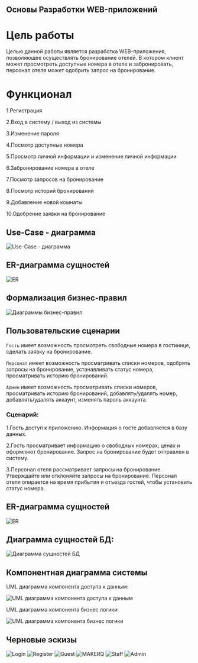 ## Основы Разработки WEB-приложений
# Цель работы
Целью данной работы является разработка WEB-приложения, позволяющее осуществлять бронирование отелей. В котором клиент может просмотреть доступные номера в отеле и забронировать, персонал отеля может одобрить запрос на бронирование.
# Функционал
1.Регистрация

2.Вход в систему / выход из системы

3.Изменение пароля

4.Посмотр доступные номера

5.Просмотр личной информации и изменение личной информации 

6.Забронирование номера в отеле

7.Посмотр запросов на бронирование

8.Посмотр историй бронирований

9.Добавление новой комнаты

10.Одобрение заявки на бронирование

## Use-Case - диаграмма

![Use-Case - диаграмма](/lab_1/user-case.png)

## ER-диаграмма сущностей

![ER](/lab_1/ER_dia.png)

## Формализация бизнес-правил
![Диаграммы бизнес-правил](/lab_1/bpmn.svg)

## Пользовательские сценарии
`Гость` имеет возможность просмотреть свободные номера в гостинице, сделать заявку на бронирование.

`Персонал` имеет возможность просматривать списки номеров, одобрять запросы на бронирование, устанавливать статус номера, просматривать историю бронирований.

`Админ` имеет возможность просматривать списки номеров, просматривать историю бронирований, добавлять/удалять номер, добавлять/удалять аккаунт, изменять пароль аккаунта.

### Сценарий:
1.Гость доступ к приложению. Информация о госте добавляется в базу данных.

2.Гость просматривает информацию о свободных номерах, ценах и оформляют бронирование. Запрос на бронирование будет отправлен в систему.

3.Персонал отеля рассматривает запросы на бронирование. Утверждайте или отклоняйте запросы на бронирование. Персонал отеля опирается на время прибытия и отъезда гостей, чтобы установить статус номера.

## ER-диаграмма сущностей

![ER](/lab_1/ER_dia.png)
## Диаграмма сущностей БД:

![Диаграмма сущностей БД](/lab_1/ER_DB.png)

## Компонентная диаграмма системы
UML диаграмма компонента доступа к данным:

![UML диаграмма компонента доступа к данным](/lab_1/DA.png)

UML диаграмма компонента бизнес логики:

![UML диаграмма компонента бизнес логики](/lab_1/BL.png)

## Черновые эскизы

![Login](/lab_1/login.jpg)
![Register](/lab_1/register.jpg)
![Guest](/lab_1/guest.jpg)
![MAKERQ](/lab_1/make.jpg)
![Staff](/lab_1/staff.jpg)
![Admin](/lab_1/admin.jpg)
